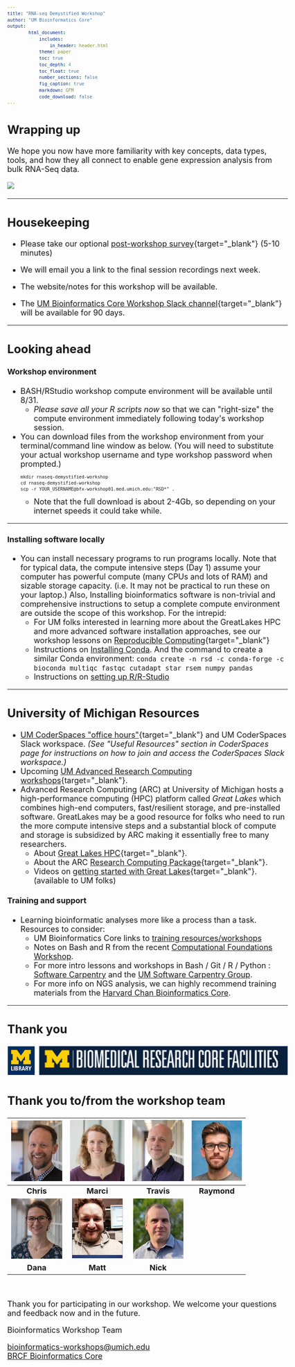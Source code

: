 ```yaml
---
title: "RNA-seq Demystified Workshop"
author: "UM Bioinformatics Core"
output:
        html_document:
            includes:
                in_header: header.html
            theme: paper
            toc: true
            toc_depth: 4
            toc_float: true
            number_sections: false
            fig_caption: true
            markdown: GFM
            code_download: false
---
```


<style type="text/css">

body, td {
   font-size: 18px;
}
code.r{
  font-size: 12px;
}
pre {
  font-size: 12px
}

</style>

## Wrapping up

We hope you now have more familiarity with key concepts, data types, tools, and how they all
connect to enable gene expression analysis from bulk RNA-Seq data.

![](images/wayfinder/wayfinder-Wrap_up.png)

---

## Housekeeping

- Please take our optional [post-workshop survey](https://forms.gle/JQg4tn1B4jAVxkz29){target="_blank"} (5-10 minutes)

- We will email you a link to the final session recordings next week.

- The website/notes for this workshop will be available.

- The [UM Bioinformatics Core Workshop Slack channel](https://umbioinfcoreworkshops.slack.com){target="_blank"} will be available for 90 days.

---

## Looking ahead

#### Workshop environment
- BASH/RStudio workshop compute environment will be available until 8/31.
  - _Please save all your R scripts now_ so that we can "right-size" the compute environment immediately following today's workshop session.
- You can download files from the workshop environment from your terminal/command line window as below. 
  (You will need to substitute your actual workshop username and type workshop password when prompted.)
  ```
  mkdir rnaseq-demystified-workshop
  cd rnaseq-demystified-workshop
  scp -r YOUR_USERNAME@bfx-workshop01.med.umich.edu:"RSD*" .
  ```
  - Note that the full download is about 2-4Gb, so depending on your internet 
    speeds it could take while.

---

#### Installing software locally
  - You can install necessary programs to run programs locally. Note
    that for typical data, the compute intensive steps (Day 1) assume your 
    computer has powerful compute (many CPUs and lots of RAM) and sizable 
    storage capacity. (i.e. It may not be practical to run these on your laptop.) 
    Also, Installing bioinformatics software is non-trivial and comprehensive
    instructions to setup a complete compute environment are outside the scope
    of this workshop. For the intrepid:
    - For UM folks interested in learning more about the GreatLakes HPC and 
    more advanced software installation approaches, see our workshop lessons on 
    [Reproducible Computing](https://umich-brcf-bioinf.github.io/workshop-reproducible-computing/main/html/){target="_blank"}
    - Instructions on [Installing Conda](https://conda.io/projects/conda/en/latest/user-guide/install/index.html#regular-installation). And the command to create a similar Conda environment:
      `conda create -n rsd -c conda-forge -c bioconda multiqc fastqc cutadapt star rsem numpy pandas`
    - Instructions on [setting up R/R-Studio](workshop_setup/setup_instructions_advanced.html)

---

## University of Michigan Resources
- [UM CoderSpaces "office hours"](https://datascience.isr.umich.edu/events/coderspaces/){target="_blank"} and UM CoderSpaces Slack workspace. _(See "Useful Resources" section in CoderSpaces page for instructions on how to join and access the CoderSpaces Slack workspace.)_
- Upcoming [UM Advanced Research Computing workshops](https://arc.umich.edu/events/){target="_blank"}.
- Advanced Research Computing (ARC) at University of Michigan hosts a
  high-performance computing (HPC) platform called _Great Lakes_ which combines
  high-end computers, fast/resilient storage, and pre-installed software.
  GreatLakes may be a good resource for folks who need to run the more compute
  intensive steps and a substantial block of compute and storage is subsidized
  by ARC making it essentially free to many researchers.
  - About [Great Lakes HPC](https://arc.umich.edu/greatlakes/){target="_blank"}.
  - About the ARC [Research Computing Package](https://arc.umich.edu/umrcp/){target="_blank"}.
  - Videos on [getting started with Great Lakes](https://www.mivideo.it.umich.edu/channel/ARC-TS%2BTraining/181860561/){target="_blank"}. (available to UM folks)


#### Training and support
  - Learning bioinformatic analyses more like a process than a task. Resources 
    to consider:
    - UM Bioinformatics Core links to <a href="https://brcf.medicine.umich.edu/cores/bioinformatics-core/training/" target="_blank">training resources/workshops</a>
    - Notes on Bash and R from the recent <a href="https://umich-brcf-bioinf.github.io/workshop-computational-foundations/main/html/" target="_blank">Computational Foundations Workshop</a>.<br/>
    - For more intro lessons and workshops in Bash / Git / R / Python : <a href="https://software-carpentry.org/lessons/" target="_blank">Software Carpentry</a> and the <a href="https://umcarpentries.org/" target="_blank">UM Software Carpentry Group</a>.
    - For more info on NGS analysis, we can highly recommend training materials from the <a href="https://hbctraining.github.io/main/" target="_blank">Harvard Chan Bioinformatics Core</a>.

---

## Thank you

![Sponsors](images/Module00_Introduction/sponsor_logos.png)

## Thank you to/from the workshop team
| ![](images/Module00_Introduction/headshots/headshot_cgates.jpg) | ![](images/Module00_Introduction/headshots/headshot_mbradenb.jpg) | ![](images/Module00_Introduction/headshots/headshot_trsaari.jpg) | ![](images/Module00_Introduction/headshots/headshot_rcavalca.jpg) |
|:-:|:-:|:-:|:-:|
| **Chris** | **Marci** | **Travis** | **Raymond** |
| ![](images/Module00_Introduction/headshots/headshot_damki.jpg) | ![](images/Module00_Introduction/headshots/headshot_mkdohert.jpg) | ![](images/Module00_Introduction/headshots/headshot_ncarruth.jpg) |
| **Dana** | **Matt** | **Nick** |

<br/>




Thank you for participating in our workshop. We welcome your questions and feedback now and in the future.

Bioinformatics Workshop Team

[bioinformatics-workshops@umich.edu](mailto:bioinformatics-workshops@umich.edu) <br/>
[BRCF Bioinformatics Core](https://medresearch.umich.edu/office-research/about-office-research/biomedical-research-core-facilities/bioinformatics-core)
